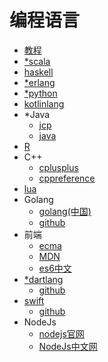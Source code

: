 #   编程语言

-   [教程](https://github.com/tuvtran/project-based-learning)
-   [*scala](https://www.scala-lang.org/)
-   [haskell](https://www.haskell.org/)
-   [*erlang](http://www.erlang.org/)
-   [*python](https://www.python.org/)
-   [kotlinlang](http://kotlinlang.org/)
-   *Java
    -   [jcp](https://jcp.org/en/home/index)
    -   [java](http://www.oracle.com/technetwork/cn/java/index.html)
-   [R](https://www.r-project.org/)
-   C++
    -   [cplusplus](http://www.cplusplus.com/)
    -   [cppreference](https://en.cppreference.com/w/)
-   [lua](http://www.lua.org/)
-   Golang
    -   [golang(中国)](https://studygolang.com/)
    -   [github](https://github.com/golang)
-   前端
    -   [ecma](http://www.ecma-international.org/)
    -   [MDN](https://developer.mozilla.org/zh-CN/)
    -   [es6中文](https://github.com/zhoushengmufc/es6)
-   [*dartlang](https://www.dartlang.org/)
    -   [github](https://github.com/dart-lang)
-   [swift](https://swift.org/)
    -   [github](https://github.com/apple/swift)
-   NodeJs
    -   [nodejs官网](https://nodejs.org/en/)
    -   [NodeJs中文网](http://nodejs.cn/)
